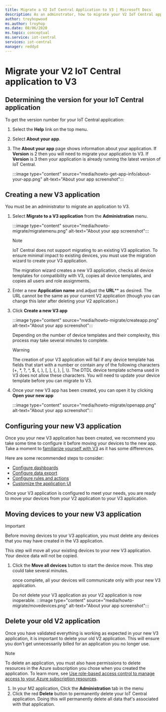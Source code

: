 ```yaml
---
title: Migrate a V2 IoT Central Application to V3 | Microsoft Docs
description: As an adminstrator, how to migrate your V2 IoT Central application to V3
author: troyhopwood
ms.author: troyhop
ms.date: 08/06/2020
ms.topic: conceptual
ms.service: iot-central
services: iot-central
manager: reddyd
---
```


# Migrate your V2 IoT Central application to V3

## Determining the version for your IoT Central application

To get the version number for your IoT Central application:

1. Select the **Help** link on the top menu.

1. Select **About your app**.

1. The **About your app** page shows information about your application. If **Version** is 2 then you will need to migrate your application to V3. If **Version** is 3 then your application is already running the latest version of IoT Central.

    :::image type="content" source="media/howto-get-app-info/about-your-app.png" alt-text="About your app screenshot":::

## Creating a new V3 application

You must be an administrator to migrate an application to V3.

1. Select **Migrate to a V3 application** from the **Administration** menu.

    :::image type="content" source="media/howto-migrate/migratemenu.png" alt-text="About your app screenshot":::

    > [!Note]
    > IoT Central does not support migrating to an existing V3 application. To ensure minimal impact to existing devices, you must use the migration wizard to create your V3 application.
    
    The migration wizard creates a new V3 application, checks all device templates for compatibility with V3, copies all device templates, and copies all users and role assignments.

1. Enter a new **Application name** and adjust the **URL**** as desired. The URL cannot be the same as your current V2 application (though you can change this later after deleting your V2 application.)

1. Click **Create a new V3 app**

    :::image type="content" source="media/howto-migrate/createapp.png" alt-text="About your app screenshot":::

    Depending on the number of device templates and their complexity, this process may take several minutes to complete.
    
    > [!Warning]
    > The creation of your V3 application will fail if any device template has fields that start with a number or contain any of the following characters (+, *, ?, ^, $, (, ), [, ], {, }, |, \\). The DTDL device template schema used in V3 does not allow these characters. You will need to update your device template before you can migrate to V3.

1. Once your new V3 app has been created, you can open it by clicking **Open your new app**

    :::image type="content" source="media/howto-migrate/openapp.png" alt-text="About your app screenshot":::

## Configuring your new V3 application

Once you your new V3 application has been created, we recommend you take some time to configure it before moving your devices to the new app. Take a moment to [familiarize yourself with V3](overview-iot-central-tour#navigate-your-application) as it has some differences.

Here are some recommended steps to consider:

- [Configure dashboards](howto-add-tiles-to-your-dashboard)
- [Configure data export](howto-export-data)
- [Configure rules and actions](quick-configure-rules)
- [Customize the application UI](howto-customize-ui)

Once your V3 application is configured to meet your needs, you are ready to move your devices from your V2 application to your V3 application.

## Moving devices to your new V3 application

> [!IMPORTANT]
> Before moving devices to your V3 application, you must delete any devices that you may have created in the V3 application.

This step will move all your existing devices to your new V3 application. Your device data will not be copied. 

1. Click the **Move all devices** button to start the device move. This step could take several minutes.

    once complete, all your devices will communicate only with your new V3 application.
    
    Do not delete your V3 application as your V2 application is now inoperable.
        :::image type="content" source="media/howto-migrate/movedevices.png" alt-text="About your app screenshot":::

## Delete your old V2 application

Once you have validated everything is working as expected in your new V3 application, it is important to delete your old V2 application. This will ensure you don't get unnecessarily billed for an application you no longer use.

> [!Note]
> To delete an application, you must also have permissions to delete resources in the Azure subscription you chose when you created the application. To learn more, see [Use role-based access control to manage access to your Azure subscription resources](https://docs.microsoft.com/azure/active-directory/role-based-access-control-configure).

1. In your M2 application, Click the **Administration** tab in the menu
2. Click the red **Delete** button to permanently delete your IoT Central application. Doing this will permanently delete all data that's associated with that application.
